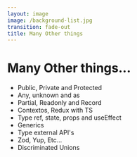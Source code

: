 ```yaml
---
layout: image
image: /background-list.jpg
transition: fade-out
title: Many Other things
---
```


<div class="flex flex-justify-center h-full flex-col">
  <div class="background">

  <h1 class="text-left m-b-0 font-bold">
    Many Other things...
  </h1>

  <ul>
    <li> Public, Private and Protected </li>
    <li> Any, unknown and as </li>
    <li> Partial, Readonly and Record </li>
    <li> Contextos, Redux with TS </li>
    <li> Type ref, state, props and useEffect </li>
    <li> Generics </li>
    <li> Type external API's </li>
    <li> Zod, Yup, Etc... </li>
    <li> Discriminated Unions </li>
  </ul>

  </div>
</div>

<style>
  a {
    font-weight: 600;
  }
</style>
